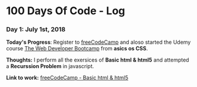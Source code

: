 # 100 Days Of Code - Log

### Day 1: July 1st, 2018

**Today's Progress**: Register to [freeCodeCamp](https://www.freecodecamp.org/) and aloso started the Udemy course [The Web Developer Bootcamp](https://www.udemy.com/the-web-developer-bootcamp) from **asics os CSS**.

**Thoughts:** I perform all the exersices of **Basic html & html5** and attempted a **Recurssion Problem** in javascript.

**Link to work:** [freeCodeCamp - Basic html & html5](https://learn.freecodecamp.org/responsive-web-design/basic-html-and-html5)

